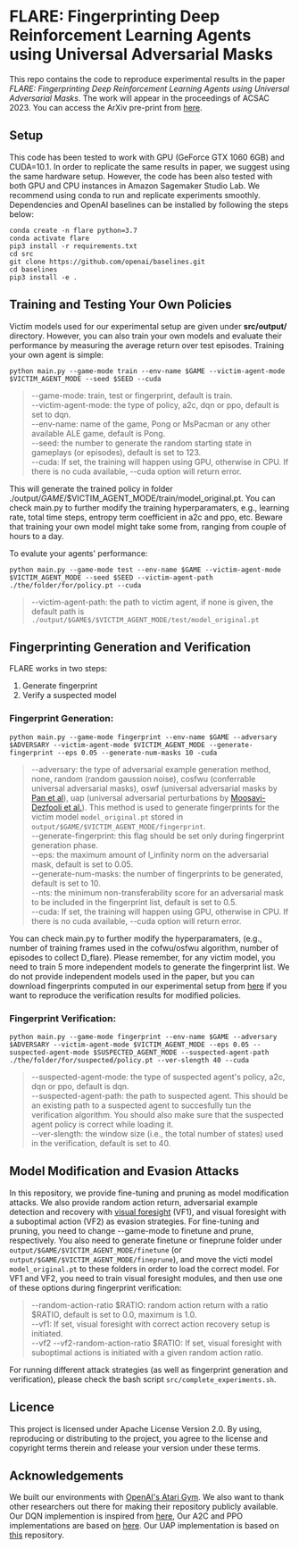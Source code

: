 # FLARE: Fingerprinting Deep Reinforcement Learning Agents using Universal Adversarial Masks
This repo contains the code to reproduce experimental results in the paper *FLARE: Fingerprinting Deep Reinforcement Learning Agents using Universal Adversarial Masks*. The work will appear in the proceedings of ACSAC 2023. You can access the ArXiv pre-print from [here](https://arxiv.org/abs/2307.14751).

## Setup
This code has been tested to work with GPU (GeForce GTX 1060 6GB) and CUDA=10.1. In order to replicate the same results in paper, we suggest using the same hardware setup. However, the code has been also tested with both GPU and CPU instances in Amazon Sagemaker Studio Lab. We recommend using conda to run and replicate experiments smoothly. Dependencies and OpenAI baselines can be installed by following the steps below:
```
conda create -n flare python=3.7
conda activate flare
pip3 install -r requirements.txt
cd src
git clone https://github.com/openai/baselines.git
cd baselines
pip3 install -e .
```
## Training and Testing Your Own Policies
Victim models used for our experimental setup are given under **src/output/** directory. However, you can also train your own models and evaluate their performance by measuring the average return over test episodes. 
Training your own agent is simple:

`
python main.py --game-mode train --env-name $GAME --victim-agent-mode $VICTIM_AGENT_MODE --seed $SEED --cuda
`
  > --game-mode: train, test or fingerprint, default is train. \
  > --victim-agent-mode: the type of policy, a2c, dqn or ppo, default is set to dqn. \
  > --env-name: name of the game, Pong or MsPacman or any other available ALE game, default is Pong. \
  > --seed: the number to generate the random starting state in gameplays (or episodes), default is set to 123. \
  > --cuda: If set, the training will happen using GPU, otherwise in CPU. If there is no cuda available, --cuda option will return error. 

This will generate the trained policy in folder ./output/$GAME$/$VICTIM_AGENT_MODE/train/model_original.pt. You can check main.py to further modify the training hyperparamaters, e.g., learning rate, total time steps, entropy term coefficient in a2c and ppo, etc. Beware that training your own model might take some from, ranging from couple of hours to a day. 

To evalute your agents' performance:

`
python main.py --game-mode test --env-name $GAME --victim-agent-mode $VICTIM_AGENT_MODE --seed $SEED --victim-agent-path ./the/folder/for/policy.pt --cuda
`
  > --victim-agent-path: the path to victim agent, if none is given, the default path is `./output/$GAME$/$VICTIM_AGENT_MODE/test/model_original.pt` 
 
## Fingerprinting Generation and Verification

FLARE works in two steps:
1. Generate fingerprint
2. Verify a suspected model

### Fingerprint Generation:

`
python main.py --game-mode fingerprint --env-name $GAME --adversary $ADVERSARY --victim-agent-mode $VICTIM_AGENT_MODE --generate-fingerprint --eps 0.05 --generate-num-masks 10 -cuda 
`
  > --adversary: the type of adversarial example generation method, none, random (random gaussion noise), cosfwu (conferrable universal adversarial masks), oswf (universal adversarial masks by [Pan et al](https://arxiv.org/abs/1907.09470)), uap (universal adversarial perturbations by [Moosavi-Dezfooli et al.](https://arxiv.org/abs/1610.08401)). This method is used to generate fingerprints for the victim model ```model_original.pt``` stored in `output/$GAME/$VICTIM_AGENT_MODE/fingerprint`.\
  > --generate-fingerprint: this flag should be set only during fingerprint generation phase. \
  > --eps: the maximum amount of l_infinity norm on the adversarial mask, default is set to 0.05. \
  > --generate-num-masks: the number of fingerprints to be generated, default is set to 10. \
  > --nts: the minimum non-transferability score for an adversarial mask to be included in the fingerprint list, default is set to 0.5.\
  > --cuda: If set, the training will happen using GPU, otherwise in CPU. If there is no cuda available, --cuda option will return error.

You can check main.py to further modify the hyperparamaters, (e.g., number of training frames used in the cofwu/osfwu algorithm, number of episodes to collect D_flare). Please remember, for any victim model, you need to train 5 more independent models to generate the fingerprint list. We do not provide independent models used in the paper, but you can download fingerprints computed in our experimental setup from [here](https://drive.google.com/file/d/1I3r4v7MFE2Tq-1xer7FhAgjFohNFV9QX/view?usp=sharing) if you want to reproduce the verification results for modified policies. 

### Fingerprint Verification:
`
  python main.py --game-mode fingerprint --env-name $GAME --adversary $ADVERSARY --victim-agent-mode $VICTIM_AGENT_MODE --eps 0.05 --suspected-agent-mode $SUSPECTED_AGENT_MODE
                    --suspected-agent-path ./the/folder/for/suspected/policy.pt --ver-slength 40 --cuda
`
  > --suspected-agent-mode: the type of suspected agent's policy, a2c, dqn or ppo, default is dqn. \
  > --suspected-agent-path: the path to suspected agent. This should be an existing path to a suspected agent to succesfully tun the verification algorithm. You should also make sure that the suspected agent policy is correct while loading it. \
  > --ver-slength: the window size (i.e., the total number of states) used in the verification, default is set to 40.

## Model Modification and Evasion Attacks

In this repository, we provide fine-tuning and pruning as model modification attacks. We also provide random action return, adversarial example detection and recovery with [visual foresight](https://arxiv.org/abs/1710.00814) (VF1), and visual foresight with a suboptimal action (VF2) as evasion strategies. For fine-tuning and pruning, you need to change --game-mode to finetune and prune, respectively. You also need to generate finetune or fineprune folder under `output/$GAME/$VICTIM_AGENT_MODE/finetune` (or  `output/$GAME/$VICTIM_AGENT_MODE/fineprune`), and move the victi model `model_original.pt` to these folders in order to load the correct model. For VF1 and VF2, you need to train visual foresight modules, and then use one of these options during fingerprint verification: 
  > --random-action-ratio $RATIO: random action return with a ratio $RATIO, default is set to 0.0, maximum is 1.0. \
  > --vf1: If set, visual foresight with correct action recovery setup is initiated. \
  > --vf2 --vf2-random-action-ratio $RATIO: If set, visual foresight with suboptimal actions is initiated with a given random action ratio.

For running different attack strategies (as well as fingerprint generation and verification), please check the bash script `src/complete_experiments.sh`.  

## Licence
This project is licensed under Apache License Version 2.0. By using, reproducing or distributing to the project, you agree to the license and copyright terms therein and release your version under these terms.

## Acknowledgements
We built our environments with [OpenAI's Atari Gym](https://github.com/gsurma/atari). We also want to thank other researchers out there for making their repository publicly available. Our DQN implemention is inspired from [here](https://github.com/williamd4112/RL-Adventure), Our A2C and PPO implementations are based on [here](https://github.com/ikostrikov/pytorch-a2c-ppo-acktr-gail). Our UAP implementation is based on [this](https://github.com/ferjad/Universal_Adversarial_Perturbation_pytorch) repository. 

